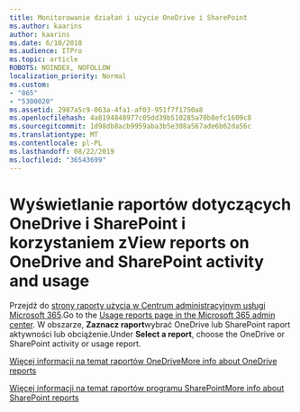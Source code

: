 ```yaml
---
title: Monitorowanie działań i użycie OneDrive i SharePoint
ms.author: kaarins
author: kaarins
ms.date: 6/10/2018
ms.audience: ITPro
ms.topic: article
ROBOTS: NOINDEX, NOFOLLOW
localization_priority: Normal
ms.custom:
- "865"
- "5300020"
ms.assetid: 2987a5c9-063a-4fa1-af03-951f7f1750a8
ms.openlocfilehash: 4a8194848977c05dd39b510285a70b8efc1609c8
ms.sourcegitcommit: 1d98db8acb9959aba3b5e308a567ade6b62da56c
ms.translationtype: MT
ms.contentlocale: pl-PL
ms.lasthandoff: 08/22/2019
ms.locfileid: "36543699"
---
```

# <a name="view-reports-on-onedrive-and-sharepoint-activity-and-usage"></a><span data-ttu-id="04d47-102">Wyświetlanie raportów dotyczących OneDrive i SharePoint i korzystaniem z</span><span class="sxs-lookup"><span data-stu-id="04d47-102">View reports on OneDrive and SharePoint activity and usage</span></span>

<span data-ttu-id="04d47-103">Przejdź do [strony raporty użycia w Centrum administracyjnym usługi Microsoft 365](https://admin.microsoft.com/AdminPortal/Home).</span><span class="sxs-lookup"><span data-stu-id="04d47-103">Go to the [Usage reports page in the Microsoft 365 admin center](https://admin.microsoft.com/AdminPortal/Home).</span></span> <span data-ttu-id="04d47-104">W obszarze, **Zaznacz raport**wybrać OneDrive lub SharePoint raport aktywności lub obciążenie.</span><span class="sxs-lookup"><span data-stu-id="04d47-104">Under **Select a report**, choose the OneDrive or SharePoint activity or usage report.</span></span>
  
[<span data-ttu-id="04d47-105">Więcej informacji na temat raportów OneDrive</span><span class="sxs-lookup"><span data-stu-id="04d47-105">More info about OneDrive reports</span></span>](https://go.microsoft.com/fwlink/?linkid=875239)
  
[<span data-ttu-id="04d47-106">Więcej informacji na temat raportów programu SharePoint</span><span class="sxs-lookup"><span data-stu-id="04d47-106">More info about SharePoint reports</span></span>](https://go.microsoft.com/fwlink/?linkid=875240)
  